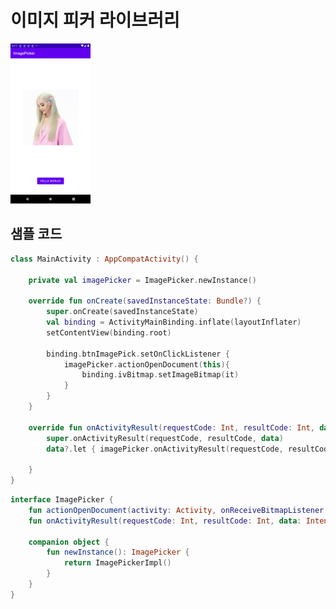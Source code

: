 # 이미지 피커 라이브러리

<img src = "https://github.com/sarang628/ImagePicker/blob/master/screenshot/Screenshot_20201227_231149.png?raw=true" style="zoom: 25%;" >

## 샘플 코드

```kotlin
class MainActivity : AppCompatActivity() {

    private val imagePicker = ImagePicker.newInstance()

    override fun onCreate(savedInstanceState: Bundle?) {
        super.onCreate(savedInstanceState)
        val binding = ActivityMainBinding.inflate(layoutInflater)
        setContentView(binding.root)

        binding.btnImagePick.setOnClickListener {
            imagePicker.actionOpenDocument(this){
                binding.ivBitmap.setImageBitmap(it)
            }
        }
    }

    override fun onActivityResult(requestCode: Int, resultCode: Int, data: Intent?) {
        super.onActivityResult(requestCode, resultCode, data)
        data?.let { imagePicker.onActivityResult(requestCode, resultCode, it, contentResolver) }

    }
}
```


```kotlin
interface ImagePicker {
    fun actionOpenDocument(activity: Activity, onReceiveBitmapListener : (Bitmap) -> Unit)
    fun onActivityResult(requestCode: Int, resultCode: Int, data: Intent, contentResolver: ContentResolver)

    companion object {
        fun newInstance(): ImagePicker {
            return ImagePickerImpl()
        }
    }
}
```